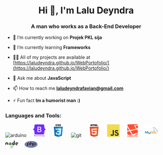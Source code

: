 <h1 align="center">Hi 👋, I'm Lalu Deyndra</h1>
<h3 align="center">A man who works as a Back-End Developer</h3>

- 🔭 I’m currently working on **Projek PKL sija**

- 🌱 I’m currently learning **Frameworks**

- 👨‍💻 All of my projects are available at [https://laludeyndra.github.io/WebPortofolio/](https://laludeyndra.github.io/WebPortofolio/)

- 💬 Ask me about **JavaScript**

- 📫 How to reach me **laludeyndrafavian@gmail.com**

- ⚡ Fun fact **Im a humorist man :)**

<h3 align="left">Languages and Tools:</h3>
<p align="left"> 
    <a href="https://www.arduino.cc/" target="_blank" rel="noreferrer" style="text-decoration: none;"> 
        <img src="https://cdn.worldvectorlogo.com/logos/arduino-1.svg" alt="arduino" width="40" height="40"/> 
    </a> 
    &nbsp;&nbsp;&nbsp; <!-- Memberi jarak tambahan -->
    <a href="https://getbootstrap.com" target="_blank" rel="noreferrer" style="text-decoration: none;"> 
        <img src="https://raw.githubusercontent.com/devicons/devicon/master/icons/bootstrap/bootstrap-plain-wordmark.svg" alt="bootstrap" width="40" height="40"/> 
    </a> 
    &nbsp;&nbsp;&nbsp; <!-- Memberi jarak tambahan -->
    <a href="https://www.w3schools.com/css/" target="_blank" rel="noreferrer" style="text-decoration: none;"> 
        <img src="https://raw.githubusercontent.com/devicons/devicon/master/icons/css3/css3-original-wordmark.svg" alt="css3" width="40" height="40"/> 
    </a> 
    &nbsp;&nbsp;&nbsp; <!-- Memberi jarak tambahan -->
    <a href="https://git-scm.com/" target="_blank" rel="noreferrer" style="text-decoration: none;"> 
        <img src="https://www.vectorlogo.zone/logos/git-scm/git-scm-icon.svg" alt="git" width="40" height="40"/> 
    </a> 
    &nbsp;&nbsp;&nbsp; <!-- Memberi jarak tambahan -->
    <a href="https://www.w3.org/html/" target="_blank" rel="noreferrer" style="text-decoration: none;"> 
        <img src="https://raw.githubusercontent.com/devicons/devicon/master/icons/html5/html5-original-wordmark.svg" alt="html5" width="40" height="40"/> 
    </a> 
    &nbsp;&nbsp;&nbsp; <!-- Memberi jarak tambahan -->
    <a href="https://developer.mozilla.org/en-US/docs/Web/JavaScript" target="_blank" rel="noreferrer" style="text-decoration: none;"> 
        <img src="https://raw.githubusercontent.com/devicons/devicon/master/icons/javascript/javascript-original.svg" alt="javascript" width="40" height="40"/> 
    </a> 
    &nbsp;&nbsp;&nbsp; <!-- Memberi jarak tambahan -->
    <a href="https://laravel.com/" target="_blank" rel="noreferrer" style="text-decoration: none;"> 
        <img src="https://raw.githubusercontent.com/devicons/devicon/master/icons/laravel/laravel-plain-wordmark.svg" alt="laravel" width="40" height="40"/> 
    </a> 
    &nbsp;&nbsp;&nbsp; <!-- Memberi jarak tambahan -->
    <a href="https://www.mysql.com/" target="_blank" rel="noreferrer" style="text-decoration: none;"> 
        <img src="https://raw.githubusercontent.com/devicons/devicon/master/icons/mysql/mysql-original-wordmark.svg" alt="mysql" width="40" height="40"/> 
    </a> 
    &nbsp;&nbsp;&nbsp; <!-- Memberi jarak tambahan -->
    <a href="https://nodejs.org" target="_blank" rel="noreferrer" style="text-decoration: none;"> 
        <img src="https://raw.githubusercontent.com/devicons/devicon/master/icons/nodejs/nodejs-original-wordmark.svg" alt="nodejs" width="40" height="40"/> 
    </a> 
    &nbsp;&nbsp;&nbsp; <!-- Memberi jarak tambahan -->
    <a href="https://www.php.net" target="_blank" rel="noreferrer" style="text-decoration: none;"> 
        <img src="https://raw.githubusercontent.com/devicons/devicon/master/icons/php/php-original.svg" alt="php" width="40" height="40"/> 
    </a> 
</p>
